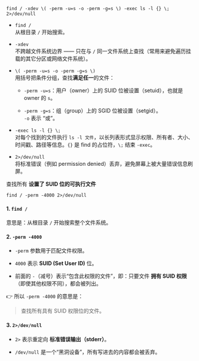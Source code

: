 
```
find / -xdev \( -perm -u=s -o -perm -g=s \) -exec ls -l {} \; 2>/dev/null

```
- `find /`  
    从根目录 `/` 开始搜索。
    
- `-xdev`  
    不跨越文件系统边界 —— 只在与 `/` 同一文件系统上查找（常用来避免遍历挂载的其它分区或网络文件系统）。
    
- `\( -perm -u=s -o -perm -g=s \)`  
    用括号把条件分组，查找**满足任一**的文件：
    
    - `-perm -u=s`：用户（owner）上的 SUID 位被设置（setuid），也就是 owner 的 `s`。
        
    - `-perm -g=s`：组（group）上的 SGID 位被设置（setgid）。  
        `-o` 表示 “或”。
        
- `-exec ls -l {} \;`  
    对每个找到的文件执行 `ls -l 文件`，以长列表形式显示权限、所有者、大小、时间戳、路径等信息。`{}` 是 find 的占位符，`\;` 结束 `-exec`。
    
- `2>/dev/null`  
    将标准错误（例如 permission denied）丢弃，避免屏幕上被大量错误信息刷屏。




查找所有 **设置了 SUID 位的可执行文件**
```
find / -perm -4000 2>/dev/null

```
#### 1. `find /`

意思是：从根目录 `/` 开始搜索整个文件系统。

#### 2. `-perm -4000`

- `-perm` 参数用于匹配文件权限。
    
- `4000` 表示 **SUID (Set User ID)** 位。
    
- 前面的 `-`（减号）表示“包含此权限的文件”，即：只要文件 **拥有 SUID 权限**（即使其他权限不同），都会被列出。
    

👉 所以 `-perm -4000` 的意思是：

> 查找所有具有 SUID 权限位的文件。

#### 3. `2>/dev/null`

- `2>` 表示重定向 **标准错误输出（stderr）**。
    
- `/dev/null` 是一个“黑洞设备”，所有写进去的内容都会被丢弃。